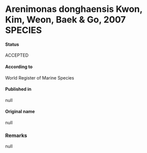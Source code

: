 Arenimonas donghaensis Kwon, Kim, Weon, Baek & Go, 2007 SPECIES
=======

#### Status
ACCEPTED

#### According to
World Register of Marine Species

#### Published in
null

#### Original name
null

### Remarks
null